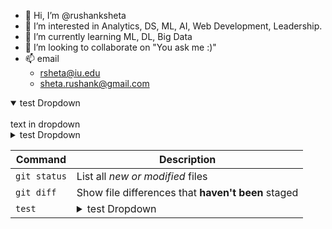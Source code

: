 - 👋 Hi, I’m @rushanksheta
- 👀 I’m interested in Analytics, DS, ML, AI, Web Development, Leadership.
- 🌱 I’m currently learning ML, DL, Big Data
- 💞️ I’m looking to collaborate on "You ask me :)" 
- 📫 email
   - [rsheta@iu.edu](mailto:rsheta@iu.edu)
   - [sheta.rushank@gmail.com](mailto:sheta.rushank@gmail.com)

<details open>
<summary>test Dropdown</summary>
<br>
text in dropdown
</details>

<details>
<summary>test Dropdown</summary>
<br>
text in dropdown
</details>

| Command | Description |
| --- | --- |
| `git status` | List all *new or modified* files |
| `git diff` | Show file differences that **haven't been** staged |
| `test` | <details><summary>test Dropdown</summary><br>text in dropdown</details>|

<!---
rushanksheta/rushanksheta is a ✨ special ✨ repository because its `README.md` (this file) appears on your GitHub profile.
You can click the Preview link to take a look at your changes.
--->
